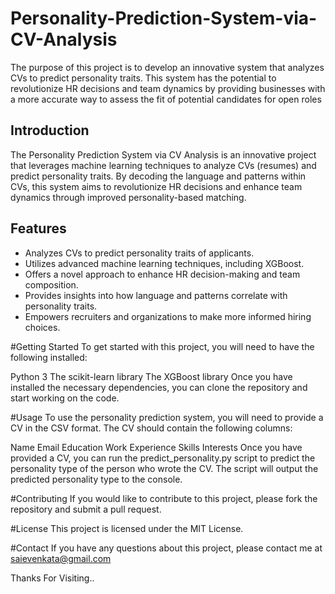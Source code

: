 # Personality-Prediction-System-via-CV-Analysis
The purpose of this project is to develop an innovative system that analyzes CVs to predict personality traits. This system has the potential to revolutionize HR decisions and team dynamics by providing businesses with a more accurate way to assess the fit of potential candidates for open roles


## Introduction

The Personality Prediction System via CV Analysis is an innovative project that leverages machine learning techniques to analyze CVs (resumes) and predict personality traits. By decoding the language and patterns within CVs, this system aims to revolutionize HR decisions and enhance team dynamics through improved personality-based matching.

## Features

- Analyzes CVs to predict personality traits of applicants.
- Utilizes advanced machine learning techniques, including XGBoost.
- Offers a novel approach to enhance HR decision-making and team composition.
- Provides insights into how language and patterns correlate with personality traits.
- Empowers recruiters and organizations to make more informed hiring choices.

#Getting Started
To get started with this project, you will need to have the following installed:

Python 3
The scikit-learn library
The XGBoost library
Once you have installed the necessary dependencies, you can clone the repository and start working on the code.

#Usage
To use the personality prediction system, you will need to provide a CV in the CSV format. The CV should contain the following columns:

Name
Email
Education
Work Experience
Skills
Interests
Once you have provided a CV, you can run the predict_personality.py script to predict the personality type of the person who wrote the CV. The script will output the predicted personality type to the console.

#Contributing
If you would like to contribute to this project, please fork the repository and submit a pull request.

#License
This project is licensed under the MIT License.

#Contact
If you have any questions about this project, please contact me at saievenkata@gmail.com

Thanks For Visiting..


